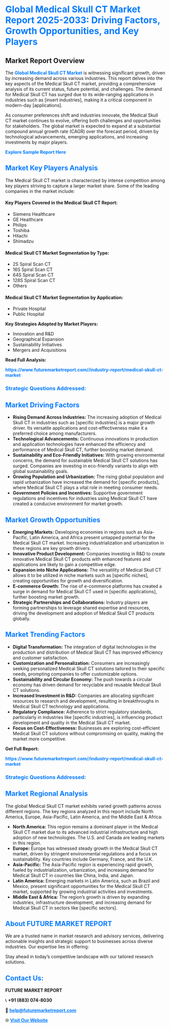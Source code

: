 <h1 style="color: #007BFF;">Global Medical Skull CT Market Report 2025-2033: Driving Factors, Growth Opportunities, and Key Players</h1>

<section id="overview">
<h2>Market Report Overview</h2>
<p>The <a href="https://www.futuremarketreport.com//industry-report/medical-skull-ct-market" style="color: #007BFF; text-decoration: none;"><strong>Global Medical Skull CT Market</strong></a> is witnessing significant growth, driven by increasing demand across various industries. This report delves into the key aspects of the Medical Skull CT market, providing a comprehensive analysis of its current status, future potential, and challenges. The demand for Medical Skull CT has surged due to its wide-ranging applications in industries such as [insert industries], making it a critical component in modern-day [applications].</p>
<p>As consumer preferences shift and industries innovate, the Medical Skull CT market continues to evolve, offering both challenges and opportunities for stakeholders. The global market is expected to expand at a substantial compound annual growth rate (CAGR) over the forecast period, driven by technological advancements, emerging applications, and increasing investments by major players.</p>
</section>

<section id="overview">
<p><a href="https://www.futuremarketreport.com//request-sample/reportId=57169" style="color: #007BFF; text-decoration: none;"><strong>Explore Sample Report Here</strong></a></p>
</section>

<section id="key-players">
<h2 style="color: #007BFF;">Market Key Players Analysis</h2>
<p>The Medical Skull CT market is characterized by intense competition among key players striving to capture a larger market share. Some of the leading companies in the market include:</p>
<h4>Key Players Covered in the Medical Skull CT Report:</h4>
<ul><li>Siemens Healthcare</li><li>GE Healthcare</li><li>Philips</li><li>Toshiba</li><li>Hitachi</li><li>Shimadzu</li></ul>
<h4>Medical Skull CT Market Segmentation by Type:</h4>
<ul><li>2S Spiral Scan CT</li><li>16S Spiral Scan CT</li><li>64S Spiral Scan CT</li><li>128S Spiral Scan CT</li><li>Others</li></ul>

<h4>Medical Skull CT Market Segmentation by Application:</h4>
<ul><li>Private Hospital</li><li>Public Hospital</li></ul>
<p><strong>Key Strategies Adopted by Market Players:</strong></p>
<ul>
<li>Innovation and R&D</li>
<li>Geographical Expansion</li>
<li>Sustainability Initiatives</li>
<li>Mergers and Acquisitions</li>
</ul>
</section>

<section>
<p><strong>Read Full Analysis: </strong></p><a href="https://www.futuremarketreport.com//industry-report/medical-skull-ct-market" style="color: #007BFF; text-decoration: none;"><strong>https://www.futuremarketreport.com//industry-report/medical-skull-ct-market</strong></a>
<h3 style="color: #007BFF;">Strategic Questions Addressed:</h3>
</section>

<section id="driving-factors">
<h2 style="color: #007BFF;">Market Driving Factors</h2>
<ul>
<li><strong>Rising Demand Across Industries:</strong> The increasing adoption of Medical Skull CT in industries such as [specific industries] is a major growth driver. Its versatile applications and cost-effectiveness make it a preferred choice among manufacturers.</li>
<li><strong>Technological Advancements:</strong> Continuous innovations in production and application technologies have enhanced the efficiency and performance of Medical Skull CT, further boosting market demand.</li>
<li><strong>Sustainability and Eco-Friendly Initiatives:</strong> With growing environmental concerns, the demand for sustainable Medical Skull CT solutions has surged. Companies are investing in eco-friendly variants to align with global sustainability goals.</li>
<li><strong>Growing Population and Urbanization:</strong> The rising global population and rapid urbanization have increased the demand for [specific products], where Medical Skull CT plays a vital role in meeting consumer needs.</li>
<li><strong>Government Policies and Incentives:</strong> Supportive government regulations and incentives for industries using Medical Skull CT have created a conducive environment for market growth.</li>
</ul>
</section>

<section id="growth-opportunities">
<h2 style="color: #007BFF;">Market Growth Opportunities</h2>
<ul>
<li><strong>Emerging Markets:</strong> Developing economies in regions such as Asia-Pacific, Latin America, and Africa present untapped potential for the Medical Skull CT market. Increasing industrialization and urbanization in these regions are key growth drivers.</li>
<li><strong>Innovative Product Development:</strong> Companies investing in R&D to create innovative Medical Skull CT products with enhanced features and applications are likely to gain a competitive edge.</li>
<li><strong>Expansion into Niche Applications:</strong> The versatility of Medical Skull CT allows it to be utilized in niche markets such as [specific niches], creating opportunities for growth and diversification.</li>
<li><strong>E-commerce Growth:</strong> The rise of e-commerce platforms has created a surge in demand for Medical Skull CT used in [specific applications], further boosting market growth.</li>
<li><strong>Strategic Partnerships and Collaborations:</strong> Industry players are forming partnerships to leverage shared expertise and resources, driving the development and adoption of Medical Skull CT products globally.</li>
</ul>
</section>

<section id="trending-factors">
<h2 style="color: #007BFF;">Market Trending Factors</h2>
<ul>
<li><strong>Digital Transformation:</strong> The integration of digital technologies in the production and distribution of Medical Skull CT has improved efficiency and customer satisfaction.</li>
<li><strong>Customization and Personalization:</strong> Consumers are increasingly seeking personalized Medical Skull CT solutions tailored to their specific needs, prompting companies to offer customizable options.</li>
<li><strong>Sustainability and Circular Economy:</strong> The push towards a circular economy has driven demand for recyclable and reusable Medical Skull CT solutions.</li>
<li><strong>Increased Investment in R&D:</strong> Companies are allocating significant resources to research and development, resulting in breakthroughs in Medical Skull CT technology and applications.</li>
<li><strong>Regulatory Compliance:</strong> Adherence to strict regulatory standards, particularly in industries like [specific industries], is influencing product development and quality in the Medical Skull CT market.</li>
<li><strong>Focus on Cost-Effectiveness:</strong> Businesses are exploring cost-efficient Medical Skull CT solutions without compromising on quality, making the market more competitive.</li>
</ul>
</section>

<section>
<p><strong>Get Full Report: </strong></p><a href="https://www.futuremarketreport.com//industry-report/medical-skull-ct-market" style="color: #007BFF; text-decoration: none;"><strong>https://www.futuremarketreport.com//industry-report/medical-skull-ct-market</strong></a>
<h3 style="color: #007BFF;">Strategic Questions Addressed:</h3>
</section>


<section id="regional-analysis">
<h2 style="color: #007BFF;">Market Regional Analysis</h2>
<p>The global Medical Skull CT market exhibits varied growth patterns across different regions. The key regions analyzed in this report include North America, Europe, Asia-Pacific, Latin America, and the Middle East & Africa:</p>
<ul>
<li><strong>North America:</strong> This region remains a dominant player in the Medical Skull CT market due to its advanced industrial infrastructure and high adoption of new technologies. The U.S. and Canada are leading markets in this region.</li>
<li><strong>Europe:</strong> Europe has witnessed steady growth in the Medical Skull CT market, driven by stringent environmental regulations and a focus on sustainability. Key countries include Germany, France, and the U.K.</li>
<li><strong>Asia-Pacific:</strong> The Asia-Pacific region is experiencing rapid growth, fueled by industrialization, urbanization, and increasing demand for Medical Skull CT in countries like China, India, and Japan.</li>
<li><strong>Latin America:</strong> Emerging markets in Latin America, such as Brazil and Mexico, present significant opportunities for the Medical Skull CT market, supported by growing industrial activities and investments.</li>
<li><strong>Middle East & Africa:</strong> The region’s growth is driven by expanding industries, infrastructure development, and increasing demand for Medical Skull CT in sectors like [specific sectors].</li>
</ul>
</section>

<footer>
<h2 style="color: #007BFF;">About FUTURE MARKET REPORT</h2>
<p>We are a trusted name in market research and advisory services, delivering actionable insights and strategic support to businesses across diverse industries. Our expertise lies in offering:</p>

<p>Stay ahead in today’s competitive landscape with our tailored research solutions.</p>

<h2 style="color: #007BFF;">Contact Us:</h2>
<p><strong>FUTURE MARKET REPORT</strong></p>
<p>📞 <strong>+91 (883) 074-8030</strong></p>
<p>📧 <strong><a href="mailto:help@futuremarketreport.com" style="color: #007BFF;">help@futuremarketreport.com</a></strong></p>
<p>🌐 <strong><a href="https://www.futuremarketreport.com/" style="color: #007BFF;">Visit Our Website</a></strong></p>
</footer>